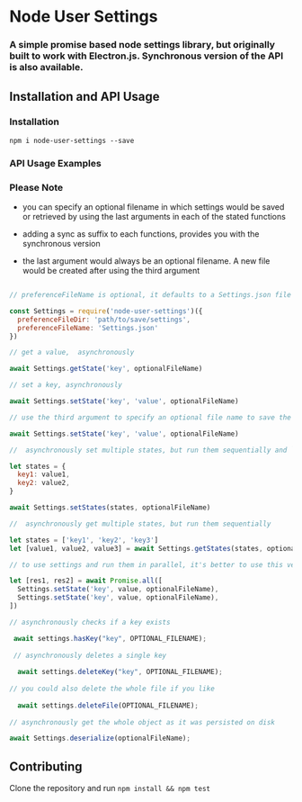# Node User Settings

### A simple promise based node settings library, but originally built to work with Electron.js. Synchronous version of the API is also available.

## Installation and API Usage

### Installation

```
npm i node-user-settings --save

```

### API Usage Examples


### Please Note

* you can specify an optional filename in which settings would be saved or retrieved by using the last arguments in each of the stated functions

* adding a sync as suffix to each functions, provides you with the synchronous version

* the last argument would always be an optional filename. A new file would be created after using the third argument

```javascript

// preferenceFileName is optional, it defaults to a Settings.json file

const Settings = require('node-user-settings')({
  preferenceFileDir: 'path/to/save/settings',
  preferenceFileName: 'Settings.json'
})

// get a value,  asynchronously 

await Settings.getState('key', optionalFileName)

// set a key, asynchronously 

await Settings.setState('key', 'value', optionalFileName)

// use the third argument to specify an optional file name to save the settings

await Settings.setState('key', 'value', optionalFileName)

//  asynchronously set multiple states, but run them sequentially and `states` refers to the number of states saved

let states = {
  key1: value1,
  key2: value2,
}

await Settings.setStates(states, optionalFileName)

//  asynchronously get multiple states, but run them sequentially

let states = ['key1', 'key2', 'key3']
let [value1, value2, value3] = await Settings.getStates(states, optionalFileName)

// to use settings and run them in parallel, it's better to use this version but I have no idea what would happen if you do use it :)

let [res1, res2] = await Promise.all([
  Settings.setState('key', value, optionalFileName),
  Settings.setState('key', value, optionalFileName),
])

// asynchronously checks if a key exists

 await settings.hasKey("key", OPTIONAL_FILENAME);
 
 // asynchronously deletes a single key
 
  await settings.deleteKey("key", OPTIONAL_FILENAME);
  
// you could also delete the whole file if you like
  
  await settings.deleteFile(OPTIONAL_FILENAME);
   
// asynchronously get the whole object as it was persisted on disk

await Settings.deserialize(optionalFileName);

```

## Contributing

Clone the repository and run `npm install && npm test`
